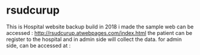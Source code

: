 # rsudcurup
This is Hospital website backup build in 2018
i made the sample web can be accessed :
http://rsudcurup.atwebpages.com/index.html
the patient can be register to the hospital and in admin side will collect the data.
for admin side, can be accessed at : 
